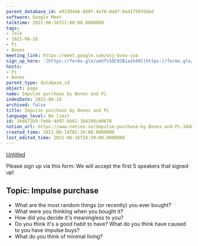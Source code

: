 ```yaml
---
parent_database_id: e9339446-880f-4ef0-8ad7-8ad1f507dded
software: Google Meet
talktime: 2021-06-16T21:00:00.0000000
tags:
- Talk
- 2021-06-16
- Pi
- Bones
meeting_link: https://meet.google.com/oxj-bvov-jua
sign_up_here: '[https://forms.gle/vmXfsSQC92B1aoh49](https://forms.gle/vmXfsSQC92B1aoh49)'
hosts:
- Pi
- Bones
parent_type: database_id
object: page
name: Impulse purchase by Bones and Pi
indexDate: 2021-06-16
archived: false
title: Impulse purchase by Bones and Pi
language_level: No limit
id: 34d872b9-fe6b-4d97-bb61-3b419dcd0678
notion_url: https://www.notion.so/Impulse-purchase-by-Bones-and-Pi-34d872b9fe6b4d97bb613b419dcd0678
created_time: 2021-06-14T02:34:00.0000000
last_edited_time: 2021-06-16T20:39:00.0000000
---
```


[Untitled](https://www.notion.so/cd877e06ad7149f69157f2c71bad5cca)   

Please sign up via this form:
We will accept the first  5 speakers  that signed up! 


## Topic: Impulse purchase

   - What are the most random things (or recently) you ever bought?
   - What were you thinking when you bought it?
   - How did you decide it's meaningless to you?
   - Do you think it's a good habit to have? What do you think have caused to you have impulse buys?
   - What do you think of minimal living?




